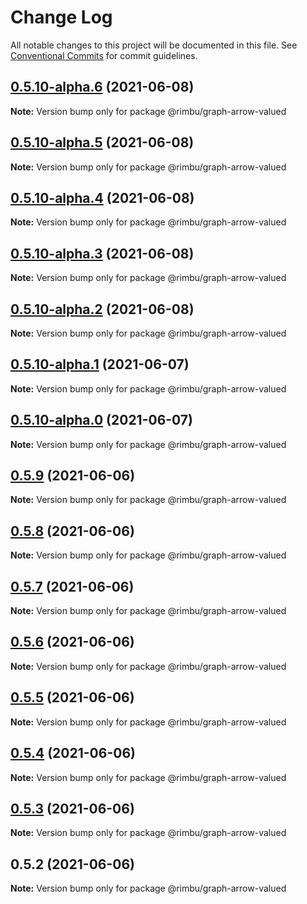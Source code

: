 # Change Log

All notable changes to this project will be documented in this file.
See [Conventional Commits](https://conventionalcommits.org) for commit guidelines.

## [0.5.10-alpha.6](https://github.com/rimbu-org/rimbu/compare/@rimbu/graph-arrow-valued@0.5.10-alpha.5...@rimbu/graph-arrow-valued@0.5.10-alpha.6) (2021-06-08)

**Note:** Version bump only for package @rimbu/graph-arrow-valued





## [0.5.10-alpha.5](https://github.com/rimbu-org/rimbu/compare/@rimbu/graph-arrow-valued@0.5.10-alpha.4...@rimbu/graph-arrow-valued@0.5.10-alpha.5) (2021-06-08)

**Note:** Version bump only for package @rimbu/graph-arrow-valued





## [0.5.10-alpha.4](https://github.com/rimbu-org/rimbu/compare/@rimbu/graph-arrow-valued@0.5.10-alpha.3...@rimbu/graph-arrow-valued@0.5.10-alpha.4) (2021-06-08)

**Note:** Version bump only for package @rimbu/graph-arrow-valued





## [0.5.10-alpha.3](https://github.com/rimbu-org/rimbu/compare/@rimbu/graph-arrow-valued@0.5.10-alpha.2...@rimbu/graph-arrow-valued@0.5.10-alpha.3) (2021-06-08)

**Note:** Version bump only for package @rimbu/graph-arrow-valued





## [0.5.10-alpha.2](https://github.com/rimbu-org/rimbu/compare/@rimbu/graph-arrow-valued@0.5.10-alpha.1...@rimbu/graph-arrow-valued@0.5.10-alpha.2) (2021-06-08)

**Note:** Version bump only for package @rimbu/graph-arrow-valued





## [0.5.10-alpha.1](https://github.com/rimbu-org/rimbu/compare/@rimbu/graph-arrow-valued@0.5.10-alpha.0...@rimbu/graph-arrow-valued@0.5.10-alpha.1) (2021-06-07)

**Note:** Version bump only for package @rimbu/graph-arrow-valued





## [0.5.10-alpha.0](https://github.com/rimbu-org/rimbu/compare/@rimbu/graph-arrow-valued@0.5.9...@rimbu/graph-arrow-valued@0.5.10-alpha.0) (2021-06-07)

**Note:** Version bump only for package @rimbu/graph-arrow-valued





## [0.5.9](https://github.com/rimbu-org/rimbu/compare/@rimbu/graph-arrow-valued@0.5.8...@rimbu/graph-arrow-valued@0.5.9) (2021-06-06)

**Note:** Version bump only for package @rimbu/graph-arrow-valued





## [0.5.8](https://github.com/rimbu-org/rimbu/compare/@rimbu/graph-arrow-valued@0.5.7...@rimbu/graph-arrow-valued@0.5.8) (2021-06-06)

**Note:** Version bump only for package @rimbu/graph-arrow-valued





## [0.5.7](https://github.com/rimbu-org/rimbu/compare/@rimbu/graph-arrow-valued@0.5.6...@rimbu/graph-arrow-valued@0.5.7) (2021-06-06)

**Note:** Version bump only for package @rimbu/graph-arrow-valued





## [0.5.6](https://github.com/rimbu-org/rimbu/compare/@rimbu/graph-arrow-valued@0.5.5...@rimbu/graph-arrow-valued@0.5.6) (2021-06-06)

**Note:** Version bump only for package @rimbu/graph-arrow-valued





## [0.5.5](https://github.com/rimbu-org/rimbu/compare/@rimbu/graph-arrow-valued@0.5.4...@rimbu/graph-arrow-valued@0.5.5) (2021-06-06)

**Note:** Version bump only for package @rimbu/graph-arrow-valued





## [0.5.4](https://github.com/rimbu-org/rimbu/compare/@rimbu/graph-arrow-valued@0.5.3...@rimbu/graph-arrow-valued@0.5.4) (2021-06-06)

**Note:** Version bump only for package @rimbu/graph-arrow-valued





## [0.5.3](https://github.com/rimbu-org/rimbu/compare/@rimbu/graph-arrow-valued@0.5.2...@rimbu/graph-arrow-valued@0.5.3) (2021-06-06)

**Note:** Version bump only for package @rimbu/graph-arrow-valued





## 0.5.2 (2021-06-06)

**Note:** Version bump only for package @rimbu/graph-arrow-valued
